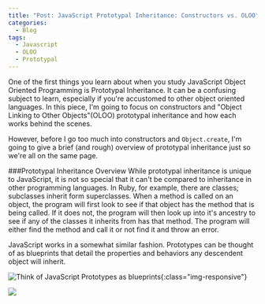 ```yaml
---
title: "Post: JavaScript Prototypal Inheritance: Constructors vs. OLOO"
categories:
  - Blog
tags:
  - Javascript
  - OLOO
  - Prototypal
---
```


One of the first things you learn about when you study JavaScript Object Oriented Programming is Prototypal Inheritance. It can be a confusing subject to learn, especially if you're accustomed to other object oriented languages. In this piece, I'm going to focus on constructors and "Object Linking to Other Objects"(OLOO) prototypal inheritance and how each works behind the scenes.

However, before I go too much into constructors and ```Object.create```, I'm going to give a brief (and rough) overview of prototypal inheritance just so we're all on the same page.

###Prototypal Inheritance Overview
While prototypal inheritance is unique to JavaScript, it is not so special that it can't be compared to inheritance in other programming languages. In Ruby, for example, there are classes; subclasses inherit form superclasses. When a method is called on an object, the program will first look to see if that object has the method that is being called. If it does not, the program will then look up into it's ancestry to see if any of the classes it inherits from has that method. The program will either find the method and call it or not find it and throw an error.

JavaScript works in a somewhat similar fashion. Prototypes can be thought of as blueprints that detail the properties and behaviors any descendent object will inherit.


![Think of JavaScript Prototypes as blueprints]({{site.url}}{{site.baseurl}}/assets/images/1_think_of_javascript_protypes_as_blueprints.jpeg){:class="img-responsive"}

<img src="{{site.url}}{{site.baseurl}}/assets/images/1_think_of_javascript_protypes_as_blueprints.jpeg">

